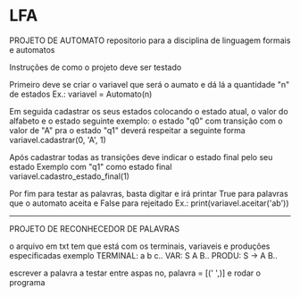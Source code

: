 # LFA
PROJETO DE AUTOMATO
repositorio para a disciplina de linguagem formais e automatos

Instruções de como o projeto deve ser testado

Primeiro deve se criar o variavel que será o aumato e dá lá a quantidade "n" de estados
Ex.: variavel = Automato(n)

Em seguida cadastrar os seus estados colocando o estado atual, o valor do alfabeto e o estado seguinte
exemplo: o estado "q0" com transição com o valor de "A" pra o estado "q1" deverá respeitar a seguinte forma
variavel.cadastrar(0, 'A', 1)

Após cadastrar todas as transições deve indicar o estado final pelo seu estado
Exemplo com "q1" como estado final 
variavel.cadastro_estado_final(1) 

Por fim para testar as palavras, basta digitar e irá printar True para palavras que o automato aceita e False para rejeitado
Ex.: print(variavel.aceitar('ab'))

--------------------------------------------------------------------------------------------------------------------------
PROJETO DE RECONHECEDOR DE PALAVRAS

o arquivo em txt tem que está com os terminais, variaveis e produções especificadas
exemplo 
TERMINAL:
a b c..
VAR:
S A B.. 
PRODU:
S -> A B..

escrever a palavra a testar entre aspas no,
palavra = [(' ',)]
e rodar o programa
